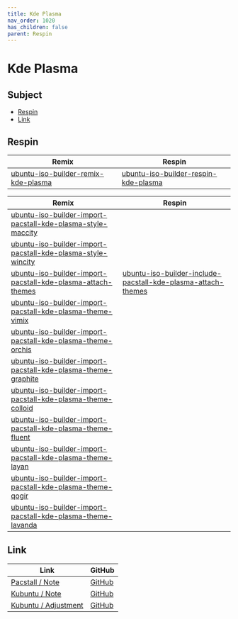 ```yaml
---
title: Kde Plasma
nav_order: 1020
has_children: false
parent: Respin
---
```



# Kde Plasma




## Subject

* [Respin](#respin)
* [Link](#link)



## Respin

| Remix  | Respin |
| ------ | ------ |
| [ubuntu-iso-builder-remix-kde-plasma](https://github.com/samwhelp/ubuntu-iso-builder-remix-kde-plasma) | [ubuntu-iso-builder-respin-kde-plasma](https://github.com/samwhelp/ubuntu-iso-builder-respin-kde-plasma) |


| Remix  | Respin |
| ------ | ------ |
| [ubuntu-iso-builder-import-pacstall-kde-plasma-style-maccity](https://github.com/samwhelp/ubuntu-iso-builder-import-pacstall-kde-plasma-style-maccity) |  |
| [ubuntu-iso-builder-import-pacstall-kde-plasma-style-wincity](https://github.com/samwhelp/ubuntu-iso-builder-import-pacstall-kde-plasma-style-wincity) |  |
| [ubuntu-iso-builder-import-pacstall-kde-plasma-attach-themes](https://github.com/samwhelp/ubuntu-iso-builder-import-pacstall-kde-plasma-attach-themes) | [ubuntu-iso-builder-include-pacstall-kde-plasma-attach-themes](https://github.com/samwhelp/ubuntu-iso-builder-include-pacstall-kde-plasma-attach-themes) |
| [ubuntu-iso-builder-import-pacstall-kde-plasma-theme-vimix](https://github.com/samwhelp/ubuntu-iso-builder-import-pacstall-kde-plasma-theme-vimix) |  |
| [ubuntu-iso-builder-import-pacstall-kde-plasma-theme-orchis](https://github.com/samwhelp/ubuntu-iso-builder-import-pacstall-kde-plasma-theme-orchis) |  |
| [ubuntu-iso-builder-import-pacstall-kde-plasma-theme-graphite](https://github.com/samwhelp/ubuntu-iso-builder-import-pacstall-kde-plasma-theme-graphite) |  |
| [ubuntu-iso-builder-import-pacstall-kde-plasma-theme-colloid](https://github.com/samwhelp/ubuntu-iso-builder-import-pacstall-kde-plasma-theme-colloid) |  |
| [ubuntu-iso-builder-import-pacstall-kde-plasma-theme-fluent](https://github.com/samwhelp/ubuntu-iso-builder-import-pacstall-kde-plasma-theme-fluent) |  |
| [ubuntu-iso-builder-import-pacstall-kde-plasma-theme-layan](https://github.com/samwhelp/ubuntu-iso-builder-import-pacstall-kde-plasma-theme-layan) |  |
| [ubuntu-iso-builder-import-pacstall-kde-plasma-theme-qogir](https://github.com/samwhelp/ubuntu-iso-builder-import-pacstall-kde-plasma-theme-qogir) |  |
| [ubuntu-iso-builder-import-pacstall-kde-plasma-theme-lavanda](https://github.com/samwhelp/ubuntu-iso-builder-import-pacstall-kde-plasma-theme-lavanda) |  |




## Link

| Link | GitHub |
| ---- | ------ |
| [Pacstall / Note](https://samwhelp.github.io/note-about-pacstall/) | [GitHub](https://github.com/samwhelp/note-about-pacstall) |
| [Kubuntu / Note](https://samwhelp.github.io/note-about-kubuntu/) | [GitHub](https://github.com/samwhelp/note-about-kubuntu) |
| [Kubuntu / Adjustment](https://samwhelp.github.io/kubuntu-adjustment/) | [GitHub](https://github.com/samwhelp/kubuntu-adjustment) |
